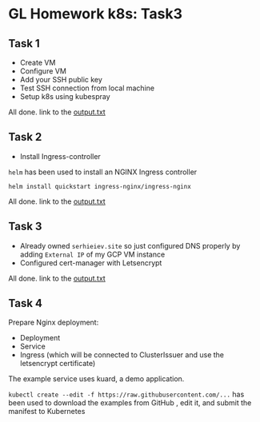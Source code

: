 # GL Homework k8s: Task3

## Task 1
- Create VM
- Configure VM
- Add your SSH public key
- Test SSH connection from local machine
- Setup k8s using kubespray

All done. link to the [output.txt](https://github.com/serhieiev/gl-hw-k8s/blob/main/Task3/output.txt)

## Task 2
- Install Ingress-controller

`helm` has been used to install an NGINX Ingress controller
```
helm install quickstart ingress-nginx/ingress-nginx
```

All done. link to the [output.txt](https://github.com/serhieiev/gl-hw-k8s/blob/main/Task3/output.txt)

## Task 3
- Already owned `serhieiev.site` so just configured DNS properly by adding `External IP` of my GCP VM instance
- Configured cert-manager with Letsencrypt

All done. link to the [output.txt](https://github.com/serhieiev/gl-hw-k8s/blob/main/Task3/output.txt)

## Task 4
Prepare Nginx deployment:
- Deployment
- Service
- Ingress (which will be connected to ClusterIssuer and use the letsencrypt
certificate)

The example service uses kuard, a demo application.

`kubectl create --edit -f https://raw.githubusercontent.com/...` has been used to download the examples from GitHub , edit it, and submit the manifest to Kubernetes